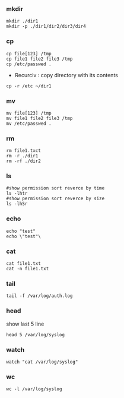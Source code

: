 ### mkdir
```
mkdir ./dir1
mkdir -p ./dir1/dir2/dir3/dir4
```

### cp
```
cp file[123] /tmp
cp file1 file2 file3 /tmp
cp /etc/passwed .
```
- Recurciv : copy directory with its contents 
```
cp -r /etc ~/dir1
```

### mv
```
mv file[123] /tmp
mv file1 file2 file3 /tmp
mv /etc/passwed .
```

### rm
```
rm file1.txct
rm -r ./dir1
rm -rf ./dir2
```


### ls 
```
#show permission sort reverce by time
ls -lhtr
#show permission sort reverce by size
ls -lhSr
```

### echo
```
echo "test"
echo \"test"\
```
### cat
```
cat file1.txt
cat -n file1.txt
```

### tail
```
tail -f /var/log/auth.log
```

### head
show last 5 line
```
head 5 /var/log/syslog
```
### watch
```
watch "cat /var/log/syslog"
```
### wc
```
wc -l /var/log/syslog
```
